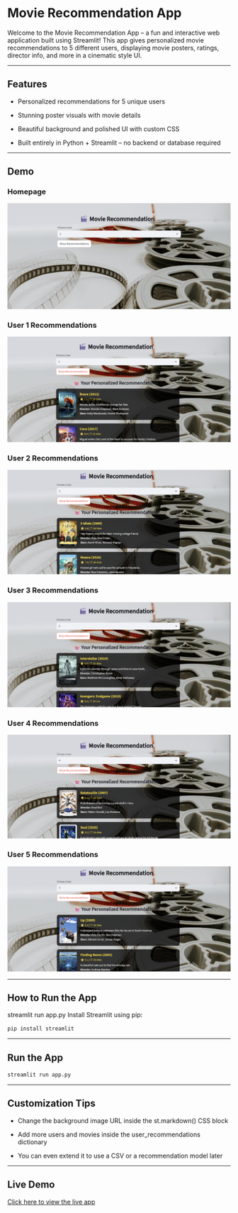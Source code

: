 # Movie Recommendation App
Welcome to the Movie Recommendation App – a fun and interactive web application built using Streamlit!
This app gives personalized movie recommendations to 5 different users, displaying movie posters, ratings, director info, and more in a cinematic style UI.

---

## Features
- Personalized recommendations for 5 unique users

- Stunning poster visuals with movie details

- Beautiful background and polished UI with custom CSS

- Built entirely in Python + Streamlit – no backend or database required

---

## Demo

### Homepage
![Homepage](homepage.png)

### User 1 Recommendations
![User 1](user1-recommendation.png)

### User 2 Recommendations
![User 2](user2-recommendation.png)

### User 3 Recommendations
![User 3](user3-recommendation.png)

### User 4 Recommendations
![User 4](user4-recommendation.png)

### User 5 Recommendations
![User 5](user5-recommendation.png)


---

## How to Run the App
streamlit run app.py
Install Streamlit using pip:

```bash
pip install streamlit
```
 
---

## Run the App
```bash
streamlit run app.py
```

---

## Customization Tips
- Change the background image URL inside the st.markdown() CSS block

- Add more users and movies inside the user_recommendations dictionary

- You can even extend it to use a CSV or a recommendation model later

---
## Live Demo

 [Click here to view the live app](https://movie-recommendation-app-epgc2owv6kfuzccrvrygld.streamlit.app/)

